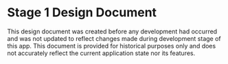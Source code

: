 # Stage 1 Design Document

This design document was created before any development had occurred and was not updated to reflect changes made during development stage of this app. This document is provided for historical purposes only and does not accurately reflect the current application state nor its features.
